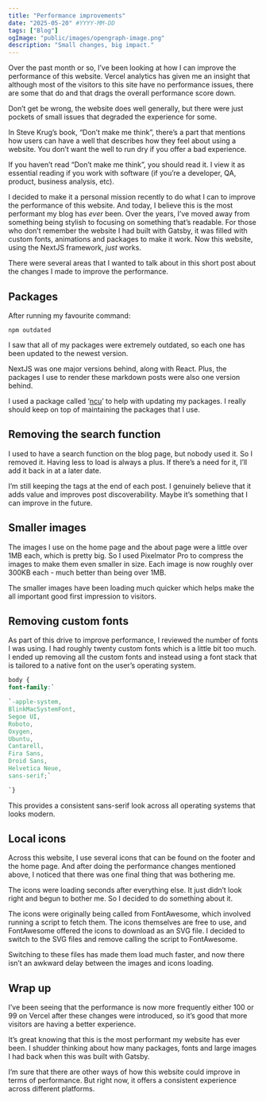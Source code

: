 ```yaml
---
title: "Performance improvements"
date: "2025-05-20" #YYYY-MM-DD
tags: ["Blog"]
ogImage: "public/images/opengraph-image.png"
description: "Small changes, big impact."
---
```


Over the past month or so, I’ve been looking at how I can improve the performance of this website. Vercel analytics has given me an insight that although most of the visitors to this site have no performance issues, there are some that do and that drags the overall performance score down.

Don’t get be wrong, the website does well generally, but there were just pockets of small issues that degraded the experience for some.

In Steve Krug’s book, “Don’t make me think”, there’s a part that mentions how users can have a well that describes how they feel about using a website. You don’t want the well to run dry if you offer a bad experience.

If you haven’t read “Don’t make me think”, you should read it. I view it as essential reading if you work with software (if you’re a developer, QA, product, business analysis, etc).

I decided to make it a personal mission recently to do what I can to improve the performance of this website. And today, I believe this is the most performant my blog has *ever* been. Over the years, I’ve moved away from something being stylish to focusing on something that’s readable. For those who don’t remember the website I had built with Gatsby, it was filled with custom fonts, animations and packages to make it work. Now this website, using the NextJS framework, *just* works.

There were several areas that I wanted to talk about in this short post about the changes I made to improve the performance.

## Packages

After running my favourite command:

```
npm outdated
```

I saw that all of my packages were extremely outdated, so each one has been updated to the newest version.

NextJS was one major versions behind, along with React. Plus, the packages I use to render these markdown posts were also one version behind.

I used a package called ‘[ncu](https://www.npmjs.com/package/npm-check-updates)’ to help with updating my packages. I really should keep on top of maintaining the packages that I use.

## Removing the search function

I used to have a search function on the blog page, but nobody used it. So I removed it. Having less to load is always a plus. If there’s a need for it, I’ll add it back in at a later date.

I’m still keeping the tags at the end of each post. I genuinely believe that it adds value and improves post discoverability. Maybe it’s something that I can improve in the future.

## Smaller images

The images I use on the home page and the about page were a little over 1MB each, which is pretty big. So I used Pixelmator Pro to compress the images to make them even smaller in size. Each image is now roughly over 300KB each - much better than being over 1MB.

The smaller images have been loading much quicker which helps make the all important good first impression to visitors.

## Removing custom fonts

As part of this drive to improve performance, I reviewed the number of fonts I was using. I had roughly twenty custom fonts which is a little bit too much. I ended up removing all the custom fonts and instead using a font stack that is tailored to a native font on the user’s operating system.

```css
body {
font-family:`

`-apple-system,
BlinkMacSystemFont,
Segoe UI,
Roboto,
Oxygen,
Ubuntu,
Cantarell,
Fira Sans,
Droid Sans,
Helvetica Neue,
sans-serif;`

`}
```

This provides a consistent sans-serif look across all operating systems that looks modern.

## Local icons

Across this website, I use several icons that can be found on the footer and the home page. And after doing the performance changes mentioned above, I noticed that there was one final thing that was bothering me.

The icons were loading seconds after everything else. It just didn’t look right and begun to bother me. So I decided to do something about it.

The icons were originally being called from FontAwesome, which involved running a script to fetch them. The icons themselves are free to use, and FontAwesome offered the icons to download as an SVG file. I decided to switch to the SVG files and remove calling the script to FontAwesome.

Switching to these files has made them load much faster, and now there isn’t an awkward delay between the images and icons loading.

## Wrap up

I’ve been seeing that the performance is now more frequently either 100 or 99 on Vercel after these changes were introduced, so it’s good that more visitors are having a better experience.

It’s great knowing that this is the most performant my website has ever been. I shudder thinking about how many packages, fonts and large images I had back when this was built with Gatsby.

I’m sure that there are other ways of how this website could improve in terms of performance. But right now, it offers a consistent experience across different platforms.
